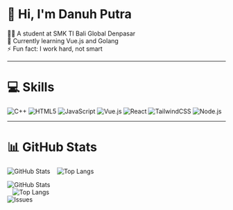 # 👋 Hi, I'm Danuh Putra  
👨‍🎓 A student at SMK TI Bali Global Denpasar  
🌱 Currently learning Vue.js and Golang  
⚡ Fun fact: I work hard, not smart  

---

# 💻 Skills  
![C++](https://img.shields.io/badge/C%2B%2B-%2300599C.svg?style=flat&logo=c%2B%2B&logoColor=white) ![HTML5](https://img.shields.io/badge/HTML5-%23E34F26.svg?style=flat&logo=html5&logoColor=white) ![JavaScript](https://img.shields.io/badge/JavaScript-%23323330.svg?style=flat&logo=javascript&logoColor=%23F7DF1E) ![Vue.js](https://img.shields.io/badge/Vue.js-%2335495e.svg?style=flat&logo=vuedotjs&logoColor=%234FC08D) ![React](https://img.shields.io/badge/React-%2320232a.svg?style=flat&logo=react&logoColor=%2361DAFB) 
![TailwindCSS](https://img.shields.io/badge/Tailwind_CSS-%2338B2AC.svg?style=flat&logo=tailwind-css&logoColor=white) ![Node.js](https://img.shields.io/badge/Node.js-6DA55F?style=flat&logo=node.js&logoColor=white)  

---

# 📊 GitHub Stats  
![GitHub Stats](https://github-readme-stats.vercel.app/api?username=DanuhPutra&show_icons=true&theme=radical&hide_border=true) &nbsp;&nbsp; ![Top Langs](https://github-readme-stats.vercel.app/api/top-langs/?username=DanuhPutra&theme=dark&hide_border=false&include_all_commits=true&count_private=false&layout=compact)

![GitHub Stats](https://github-readme-stats.vercel.app/api?username=DanuhPutra&show_icons=true&theme=radical&hide_border=true)  
&nbsp;&nbsp; ![Top Langs](https://github-readme-stats.vercel.app/api/top-langs/?username=DanuhPutra&theme=dark&hide_border=false&include_all_commits=true&count_private=false&layout=compact)  
![Issues](https://img.shields.io/github/issues/DanuhPutra/yourrepo?style=flat&logo=github&logoColor=white)
